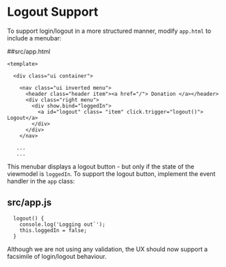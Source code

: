 # Logout Support

To support login/logout in a more structured manner, modify `app.html` to include a menubar:

##src/app.html

~~~
<template>

  <div class="ui container">
    
    <nav class="ui inverted menu">
      <header class="header item"><a href="/"> Donation </a></header>
      <div class="right menu">
        <div show.bind="loggedIn">
          <a id="logout" class= "item" click.trigger="logout()"> Logout</a>
        </div>
      </div>
    </nav>
 
   ...
   ...

~~~

This menubar displays a logout button - but only if the state of the viewmodel is `loggedIn`. To support the logout button, implement the event handler in the `app` class:

## src/app.js

~~~
  logout() {
    console.log('Logging out`');
    this.loggedIn = false;
  }
~~~

Although we are not using any validation, the UX should now support a facsimile of login/logout behaviour.
